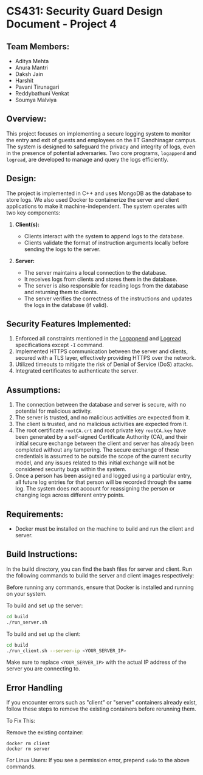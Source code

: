 # CS431: Security Guard Design Document - Project 4

## Team Members:
- Aditya Mehta
- Anura Mantri
- Daksh Jain
- Harshit
- Pavani Tirunagari
- Reddybathuni Venkat
- Soumya Malviya

## Overview:
This project focuses on implementing a secure logging system to monitor the entry and exit of guests and employees on the IIT Gandhinagar campus. The system is designed to safeguard the privacy and integrity of logs, even in the presence of potential adversaries. Two core programs, `logappend` and `logread`, are developed to manage and query the logs efficiently.

## Design:
The project is implemented in C++ and uses MongoDB as the database to store logs.
We also used Docker to containerize the server and client applications to make it machine-independent.
The system operates with two key components:

1. **Client(s):**
    - Clients interact with the system to append logs to the database.
    - Clients validate the format of instruction arguments locally before sending the logs to the server.
   
2. **Server:**
    - The server maintains a local connection to the database.
    - It receives logs from clients and stores them in the database.
    - The server is also responsible for reading logs from the database and returning them to clients.
    - The server verifies the correctness of the instructions and updates the logs in the database (if valid).

## Security Features Implemented:
1. Enforced all constraints mentioned in the [Logappend](https://github.com/IITGN-CS431/problems/blob/main/securityguard/LOGAPPEND.md) and [Logread](https://github.com/IITGN-CS431/problems/blob/main/securityguard/LOGREAD.md) specifications except ```-I``` command.
2. Implemented HTTPS communication between the server and clients, secured with a TLS layer, effectively providing HTTPS over the network.
3. Utilized timeouts to mitigate the risk of Denial of Service (DoS) attacks.
4. Integrated certificates to authenticate the server.

## Assumptions:
1. The connection between the database and server is secure, with no potential for malicious activity.
2. The server is trusted, and no malicious activities are expected from it.
3. The client is trusted, and no malicious activities are expected from it.
4. The root certificate ```rootCA.crt``` and root private key ```rootCA.key``` have been generated by a self-signed Certificate Authority (CA), and their initial secure exchange between the client and server has already been completed without any tampering. The secure exchange of these credentials is assumed to be outside the scope of the current security model, and any issues related to this initial exchange will not be considered security bugs within the system.
5. Once a person has been assigned and logged using a particular entry, all future log entries for that person will be recorded through the same log. The system does not account for reassigning the person or changing logs across different entry points.

## Requirements:
- Docker must be installed on the machine to build and run the client and server.

## Build Instructions:
In the build directory, you can find the bash files for server and client. Run the following commands to build the server and client images respectively:

Before running any commands, ensure that Docker is installed and running on your system.

To build and set up the server:

```bash
cd build
./run_server.sh
```

To build and set up the client:
```bash
cd build
./run_client.sh --server-ip <YOUR_SERVER_IP>
```
Make sure to replace ```<YOUR_SERVER_IP>``` with the actual IP address of the server you are connecting to.

## Error Handling
If you encounter errors such as "client" or "server" containers already exist, follow these steps to remove the existing containers before rerunning them.

To Fix This:

Remove the existing container:
```
docker rm client
docker rm server
```
For Linux Users: If you see a permission error, prepend ```sudo``` to the above commands.
